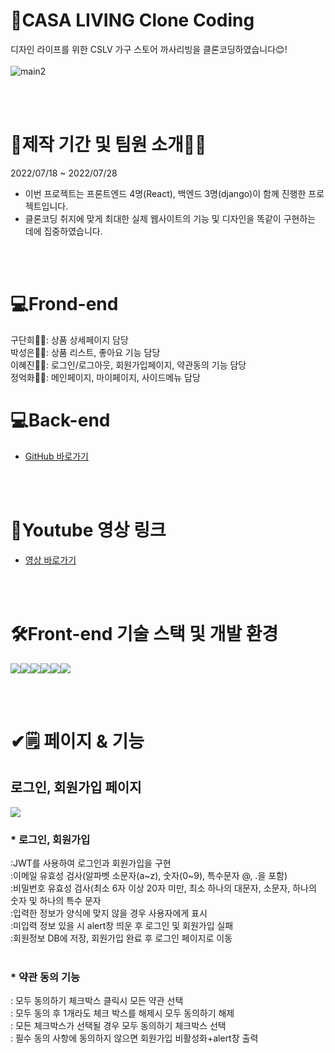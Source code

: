 # 🏡CASA LIVING Clone Coding
디자인 라이프를 위한 CSLV 가구 스토어 까사리빙을 클론코딩하였습니다😊!
<br/>
<br/>
![main2](https://user-images.githubusercontent.com/80885540/182041026-f73988c6-823d-4ab0-b0a0-284b4665e24b.PNG)

<br/>
<br/>

# 📆제작 기간 및 팀원 소개👨‍💻
2022/07/18 ~ 2022/07/28
- 이번 프로젝트는 프론트엔드 4명(React), 백엔드 3명(django)이 함께 진행한 프로젝트입니다.
- 클론코딩 취지에 맞게 최대한 실제 웹사이트의 기능 및 디자인을 똑같이 구현하는 데에 집중하였습니다.
<br/>
<br/>

# 💻Frond-end
구단희🙎‍♀️: 상품 상세페이지 담당<br/>
박성은🙎‍♀️: 상품 리스트, 좋아요 기능 담당<br/>
이혜진🙎‍♀️: 로그인/로그아웃, 회원가입페이지, 약관동의 기능 담당<br/>
정억화🙍‍♂️: 메인페이지, 마이페이지, 사이드메뉴 담당 <br/>

# 💻Back-end
- [GitHub 바로가기](https://github.com/wecode-bootcamp-korea/35-1st-2sa-living-backend)
<br/>
<br/>

# 🎥Youtube 영상 링크
- [영상 바로가기](https://youtu.be/WXSnAXHD1bo)
<br/>
<br/>

# 🛠Front-end 기술 스택 및 개발 환경 
<img src="https://img.shields.io/badge/html5-E34F26?style=for-the-badge&logo=html5&logoColor=white"><img src="https://img.shields.io/badge/react-61DAFB?style=for-the-badge&logo=react&logoColor=black"><img src="https://img.shields.io/badge/javascript-F7DF1E?style=for-the-badge&logo=javascript&logoColor=black"><img src="https://img.shields.io/badge/css-1572B6?style=for-the-badge&logo=css3&logoColor=white"><img src="https://img.shields.io/badge/github-181717?style=for-the-badge&logo=github&logoColor=white"><img src="https://img.shields.io/badge/styled-components-CC6699?style=for-the-badge&logo=Sass&logoColor=white">

<br/>
<br/>

# ✔🗒️ 페이지 & 기능
## 로그인, 회원가입 페이지
![](https://velog.velcdn.com/images/koooky35_b/post/f44bac40-b91f-4900-86b0-76895b06c724/image.gif)
</br>
### * 로그인, 회원가입<br/>
:JWT를 사용하여 로그인과 회원가입을 구현<br/>
:이메일 유효성 검사(알파벳 소문자(a~z), 숫자(0~9), 특수문자 @, .을 포함)<br/>
:비밀번호 유효성 검사(최소 6자 이상 20자 미만, 최소 하나의 대문자, 소문자, 하나의 숫자 및 하나의 특수 문자<br/>
:입력한 정보가 양식에 맞지 않을 경우 사용자에게 표시<br/>
:미입력 정보 있을 시 alert창 띄운 후 로그인 및 회원가입 실패<br/>
:회원정보 DB에 저장, 회원가입 완료 후 로그인 페이지로 이동<br/>
<br/>

### * 약관 동의 기능 <br/>
: 모두 동의하기 체크박스 클릭시 모든 약관 선택<br/>
: 모두 동의 후 1개라도 체크 박스를 해제시 모두 동의하기 해제<br/>
: 모든 체크박스가 선택될 경우 모두 동의하기 체크박스 선택<br/>
: 필수 동의 사항에 동의하지 않으면 회원가입  비활성화+alert창 출력<br/>

<br/>
<br/>

